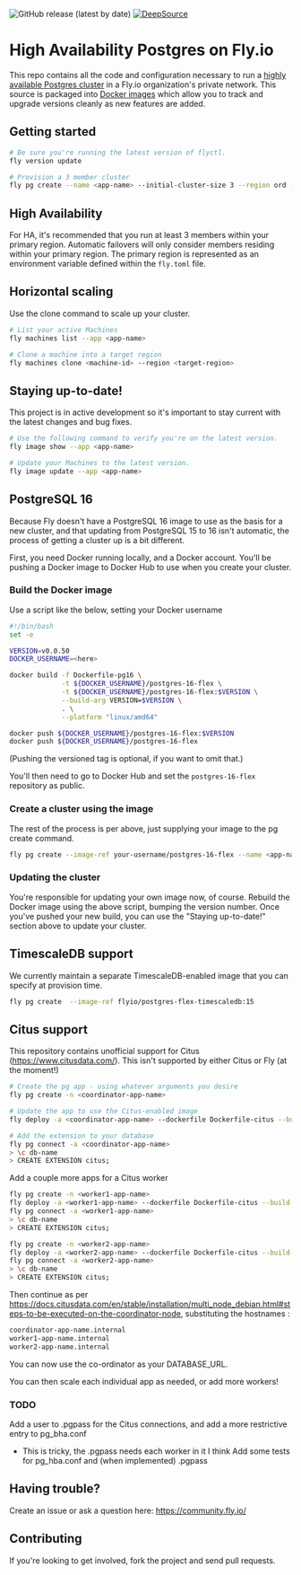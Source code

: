 ![GitHub release (latest by date)](https://img.shields.io/github/v/release/fly-apps/postgres-flex)
[![DeepSource](https://deepsource.io/gh/fly-apps/postgres-flex.svg/?label=active+issues&token=VOdkBvMAf90cLzNVB3k0WpJC)](https://deepsource.io/gh/fly-apps/postgres-flex/?ref=repository-badge)

# High Availability Postgres on Fly.io
This repo contains all the code and configuration necessary to run a [highly available Postgres cluster](https://fly.io/docs/postgres/) in a Fly.io organization's private network. This source is packaged into [Docker images](https://hub.docker.com/r/flyio/postgres-flex/tags) which allow you to track and upgrade versions cleanly as new features are added.


## Getting started
```bash
# Be sure you're running the latest version of flyctl.
fly version update

# Provision a 3 member cluster
fly pg create --name <app-name> --initial-cluster-size 3 --region ord --flex
```

## High Availability
For HA, it's recommended that you run at least 3 members within your primary region. Automatic failovers will only consider members residing within your primary region. The primary region is represented as an environment variable defined within the `fly.toml` file.

## Horizontal scaling
Use the clone command to scale up your cluster.
```bash
# List your active Machines
fly machines list --app <app-name>

# Clone a machine into a target region
fly machines clone <machine-id> --region <target-region>
```

## Staying up-to-date!
This project is in active development so it's important to stay current with the latest changes and bug fixes.

```bash
# Use the following command to verify you're on the latest version.
fly image show --app <app-name>

# Update your Machines to the latest version.
fly image update --app <app-name>
```

## PostgreSQL 16

Because Fly doesn't have a PostgreSQL 16 image to use as the basis for a new cluster, and that updating from PostgreSQL 15
to 16 isn't automatic, the process of getting a cluster up is a bit different.

First, you need Docker running locally, and a Docker account.  You'll be pushing a Docker image to Docker Hub to use
when you create your cluster.

### Build the Docker image

Use a script like the below, setting your Docker username

```bash
#!/bin/bash
set -e

VERSION=v0.0.50
DOCKER_USERNAME=<here>

docker build -f Dockerfile-pg16 \
             -t ${DOCKER_USERNAME}/postgres-16-flex \
             -t ${DOCKER_USERNAME}/postgres-16-flex:$VERSION \
             --build-arg VERSION=$VERSION \
             . \
             --platform "linux/amd64"

docker push ${DOCKER_USERNAME}/postgres-16-flex:$VERSION
docker push ${DOCKER_USERNAME}/postgres-16-flex
```

(Pushing the versioned tag is optional, if you want to omit that.)

You'll then need to go to Docker Hub and set the `postgres-16-flex` repository as public.

### Create a cluster using the image

The rest of the process is per above, just supplying your image to the pg create command.

```bash
fly pg create --image-ref your-username/postgres-16-flex --name <app-name> --initial-cluster-size 3 --region ord --flex
```

### Updating the cluster

You're responsible for updating your own image now, of course.  Rebuild the Docker image using the above script,
bumping the version number.  Once you've pushed your new build, you can use the "Staying up-to-date!" section above to 
update your cluster.

## TimescaleDB support
We currently maintain a separate TimescaleDB-enabled image that you can specify at provision time.

```bash
fly pg create  --image-ref flyio/postgres-flex-timescaledb:15
```

## Citus support
This repository contains unofficial support for Citus (https://www.citusdata.com/).  This isn't supported by either
Citus or Fly (at the moment!)

```bash
# Create the pg app - using whatever arguments you desire
fly pg create -n <coordinator-app-name>

# Update the app to use the Citus-enabled image
fly deploy -a <coordinator-app-name> --dockerfile Dockerfile-citus --build-arg VERSION=v0.0.43

# Add the extension to your database
fly pg connect -a <coordinator-app-name>
> \c db-name
> CREATE EXTENSION citus;
```

Add a couple more apps for a Citus worker

```bash
fly pg create -n <worker1-app-name>
fly deploy -a <worker1-app-name> --dockerfile Dockerfile-citus --build-arg VERSION=v0.0.43
fly pg connect -a <worker1-app-name>
> \c db-name
> CREATE EXTENSION citus;
```

```bash
fly pg create -n <worker2-app-name>
fly deploy -a <worker2-app-name> --dockerfile Dockerfile-citus --build-arg VERSION=v0.0.43
fly pg connect -a <worker2-app-name>
> \c db-name
> CREATE EXTENSION citus;
```

Then continue as per https://docs.citusdata.com/en/stable/installation/multi_node_debian.html#steps-to-be-executed-on-the-coordinator-node, substituting the hostnames :

```bash
coordinator-app-name.internal
worker1-app-name.internal
worker2-app-name.internal
```

You can now use the co-ordinator as your DATABASE_URL.

You can then scale each individual app as needed, or add more workers!

### TODO

Add a user to .pgpass for the Citus connections, and add a more restrictive entry to pg_bha.conf
 - This is tricky, the .pgpass needs each worker in it I think
Add some tests for pg_hba.conf and (when implemented) .pgpass

## Having trouble?
Create an issue or ask a question here: https://community.fly.io/

## Contributing
If you're looking to get involved, fork the project and send pull requests.
